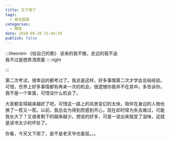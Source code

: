 ```yaml
---
title: 又下雨了
tags:
  - 爱与困惑
categories:
  - 随笔
date: 2020-08-20 15:49:59
publish: false
---
```

:::theorem 《给自己的歌》
该来的我不推，走远的我不追  
我不过是想弄清原委
::: right

:::
<!-- more -->
第二次考试，很幸运的都考过了。我总是这样，好多事情第二次才学会总结经验。可惜，世界上好多事情都有再来一次的机会，很遗憾你我并不在其中。多告诉你，我不是一个笨蛋，可惜没什么机会了。

大家都变得越来越好了吧，可惜这一路上的风景变幻的太快，陪伴在身边的人物也换了一茬又一茬。以前，我总会为得到而感到开心，现在却时常为失去难过，可能我长大了？又或者剩下的越来越少。想说的好多，可是一说出来就变了滋味，这就是读书太少的坏处了。

你看，今天又下雨了，是不是老天爷也委屈。。。
